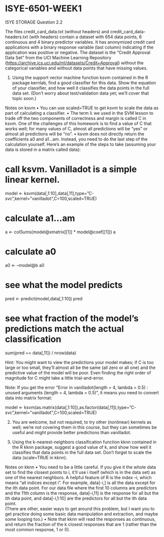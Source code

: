 # ISYE-6501-WEEK1
ISYE STORAGE
Question 2.2

The files credit_card_data.txt (without headers) and credit_card_data-headers.txt (with headers) contain a dataset with 654 data points, 6 continuous and 4 binary predictor variables.  It has anonymized credit card applications with a binary response variable (last column) indicating if the application was positive or negative. The dataset is the “Credit Approval Data Set” from the UCI Machine Learning Repository (https://archive.ics.uci.edu/ml/datasets/Credit+Approval) without the categorical variables and without data points that have missing values.

1.	Using the support vector machine function ksvm contained in the R package kernlab, find a good classifier for this data. Show the equation of your classifier, and how well it classifies the data points in the full data set.  (Don’t worry about test/validation data yet; we’ll cover that topic soon.)

Notes on ksvm
•	You can use scaled=TRUE to get ksvm to scale the data as part of calculating a classifier.
•	The term λ we used in the SVM lesson to trade off the two components of correctness and margin is called C in ksvm.  One of the challenges of this homework is to find a value of C that works well; for many values of C, almost all predictions will be “yes” or almost all predictions will be “no”.
•	ksvm does not directly return the coefficients a0 and a1…am.  Instead, you need to do the last step of the calculation yourself.  Here’s an example of the steps to take (assuming your data is stored in a matrix called data): 

# call ksvm.  Vanilladot is a simple linear kernel.
model <- ksvm(data[,1:10],data[,11],type=”C-svc”,kernel=”vanilladot”,C=100,scaled=TRUE)
# calculate a1…am
a <- colSums(model@xmatrix[[1]] * model@coef[[1]])
a
# calculate a0
a0 <- –model@b
a0
# see what the model predicts
pred <- predict(model,data[,1:10])
pred
# see what fraction of the model’s predictions match the actual classification
sum(pred == data[,11]) / nrow(data)

Hint: You might want to view the predictions your model makes; if C is too large or too small, they’ll almost all be the same (all zero or all one) and the predictive value of the model will be poor.  Even finding the right order of magnitude for C might take a little trial-and-error.

Note: If you get the error “Error in vanilladot(length = 4, lambda = 0.5) : unused arguments (length = 4, lambda = 0.5)”, it means you need to convert data into matrix format:

model <- ksvm(as.matrix(data[,1:10]),as.factor(data[,11]),type=”C-svc”,kernel=”vanilladot”,C=100,scaled=TRUE)

2.	You are welcome, but not required, to try other (nonlinear) kernels as well; we’re not covering them in this course, but they can sometimes be useful and might provide better predictions than vanilladot.

3.	Using the k-nearest-neighbors classification function kknn contained in the R kknn package, suggest a good value of k, and show how well it classifies that data points in the full data set.  Don’t forget to scale the data (scale=TRUE in kknn).

Notes on kknn
•	You need to be a little careful.  If you give it the whole data set to find the closest points to i, it’ll use i itself (which is in the data set) as one of the nearest neighbors.  A helpful feature of R is the index –i, which means “all indices except i”.  For example, data[-i,] is all the data except for the ith data point.  For our data file where the first 10 columns are predictors and the 11th column is the response, data[-i,11] is the response for all but the ith data point, and data[-i,1:10] are the predictors for all but the ith data point.  
(There are other, easier ways to get around this problem, but I want you to get practice doing some basic data manipulation and extraction, and maybe some looping too.)
•	Note that kknn will read the responses as continuous, and return the fraction of the k closest responses that are 1 (rather than the most common response, 1 or 0).




